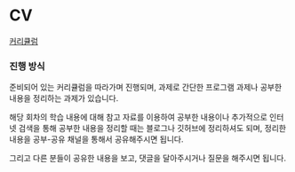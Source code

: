 ﻿# CV

[커리큘럼](https://docs.google.com/spreadsheets/d/15OvnnvtJoMffhHH8cO83KuX_Kg3Y8OCrNN7zMRcmbMA/edit#gid=0)

### 진행 방식
준비되어 있는 커리큘럼을 따라가며 진행되며, 과제로 간단한 프로그램 과제나 공부한 내용을 정리하는 과제가 있습니다. 

해당 회차의 학습 내용에 대해 참고 자료를 이용하여 공부한 내용이나 추가적으로 인터넷 검색을 통해 공부한 내용을 정리할 때는 블로그나 깃허브에 정리하셔도 되며, 정리한 내용을 공부-공유 채널을 통해서 공유해주시면 됩니다. 

그리고 다른 분들이 공유한 내용을 보고, 댓글을 달아주시거나 질문을 해주시면 됩니다.
